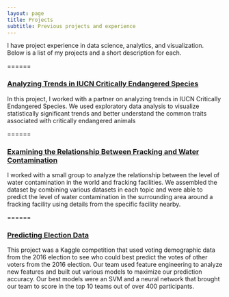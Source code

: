 ```yaml
---
layout: page
title: Projects
subtitle: Previous projects and experience
---
```


I have project experience in data science, analytics, and visualization. Below is a list of my projects and a short description for each.

======

### [Analyzing Trends in IUCN Critically Endangered Species](https://github.com/sawhuang/INFO2950/tree/main/Final%20Project)
In this project, I worked with a partner on analyzing trends in IUCN Critically Endangered Species. We used exploratory data analysis to visualize statistically significant trends and better understand the common traits associated with critically endangered animals

======

### [Examining the Relationship Between Fracking and Water Contamination](https://github.com/sawhuang/ORIE4741)
I worked with a small group to analyze the relationship between the level of water contamination in the world and fracking facilities. We assembled the dataset by combining various datasets in each topic and were able to predict the level of water contamination in the surrounding area around a fracking facility using details from the specific facility nearby.

======

### [Predicting Election Data](https://github.com/sawhuang/CS4780)
This project was a Kaggle competition that used voting demographic data from the 2016 election to see who could best predict the votes of other voters from the 2016 election. Our team used feature engineering to analyze new features and built out various models to maximize our prediction accuracy. Our best models were an SVM and a neural network that brought our team to score in the top 10 teams out of over 400 participants.
